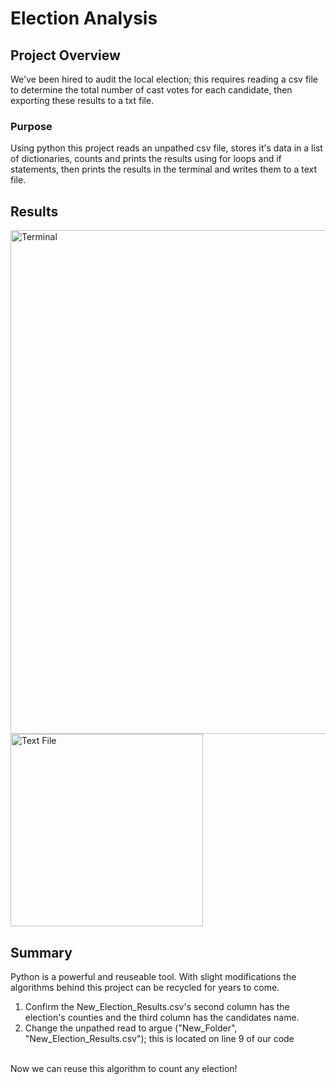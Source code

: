 # Election Analysis
## Project Overview
We've been hired to audit the local election; this requires reading a csv file to determine the total number of cast votes for each candidate, then exporting these results to a txt file. 

### Purpose
Using python this project reads an unpathed csv file, stores it's data in a list of dictionaries, counts and prints the results using for loops and if statements, then prints the results in the terminal and writes them to a text file. 

## Results

<img width="806" alt="Terminal" src="https://user-images.githubusercontent.com/79609464/160296360-0f02842e-6b1c-49e1-be73-0b4fb18bf8b9.png">
<img width="308" alt="Text File" src="https://user-images.githubusercontent.com/79609464/160296361-6a18d68b-41d0-40da-89fa-77850d3300c9.png">

## Summary

Python is a powerful and reuseable tool. With slight modifications the algorithms behind this project can be recycled for years to come. 
1) Confirm the New_Election_Results.csv's second column has the election's counties and the third column has the candidates name.
2) Change the unpathed read to argue ("New_Folder", "New_Election_Results.csv"); this is located on line 9 of our code
<br /> 
Now we can reuse this algorithm to count any election!

